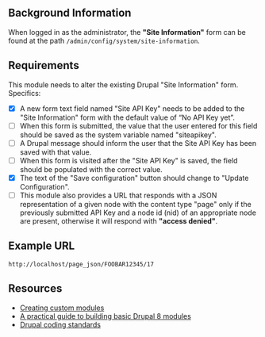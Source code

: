## Background Information

When logged in as the administrator, the **"Site Information"** form can be found at the path `/admin/config/system/site-information`.

## Requirements

This module needs to alter the existing Drupal "Site Information" form. Specifics:

  - [x] A new form text field named "Site API Key" needs to be added to the "Site Information" form with the default value of “No API Key yet”.
  - [ ] When this form is submitted, the value that the user entered for this field should be saved as the system variable named "siteapikey".
  - [ ] A Drupal message should inform the user that the Site API Key has been saved with that value.
  - [ ] When this form is visited after the "Site API Key" is saved, the field should be populated with the correct value.
  - [x] The text of the "Save configuration" button should change to "Update Configuration".
  - [ ] This module also provides a URL that responds with a JSON representation of a given node with the content type "page" only if the previously submitted API Key and a node id (nid) of an appropriate node are present, otherwise it will respond with **"access denied"**.

## Example URL

```http://localhost/page_json/FOOBAR12345/17```

## Resources

  - [Creating custom modules](https://www.drupal.org/docs/8/creating-custom-modules)
  - [A practical guide to building basic Drupal 8 modules](https://www.drupal.org/docs/8/creating-custom-modules/a-practical-guide-to-building-basic-drupal-8-modules)
  - [Drupal coding standards](https://www.drupal.org/node/318)